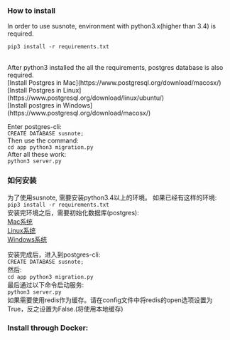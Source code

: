 ### How to install
In order to use susnote, environment with python3.x(higher than 3.4) is required.<br>
```
pip3 install -r requirements.txt
```
<br>
After python3 installed the all the requirements, postgres database is also required.<br>
[Install Postgres in Mac](https://www.postgresql.org/download/macosx/) <br>
[Install Postgres in Linux](https://www.postgresql.org/download/linux/ubuntu/) <br>
[Install postgres in Windows](https://www.postgresql.org/download/macosx/) <br>

Enter postgres-cli:<br>
    ```
    CREATE DATABASE susnote;
    ```<br>
Then use the command:<br>
    ```
    cd app
    python3 migration.py
    ```<br>
After all these work:<br>
    ```
    python3 server.py
    ```

### 如何安装
为了使用susnote, 需要安装python3.4以上的环境。
如果已经有这样的环境:<br>
    ```
    pip3 install -r requirements.txt
    ```
<br>
安装完环境之后，需要初始化数据库(postgres):<br>
[Mac系统](https://www.postgresql.org/download/macosx/) <br>
[Linux系统](https://www.postgresql.org/download/linux/ubuntu/) <br>
[Windows系统](https://www.postgresql.org/download/macosx/) <br>

安装完成后，进入到postgres-cli:<br>
    ```
    CREATE DATABASE susnote;
    ```
    <br>
然后:<br>
    ```
    cd app
    python3 migration.py
    ```
    <br>
最后通过以下命令启动服务:<br>
    ```
    python3 server.py
    ```
<br>
如果需要使用redis作为缓存。请在config文件中将redis的open选项设置为True，反之设置为False.(将使用本地缓存)

### Install through Docker:
